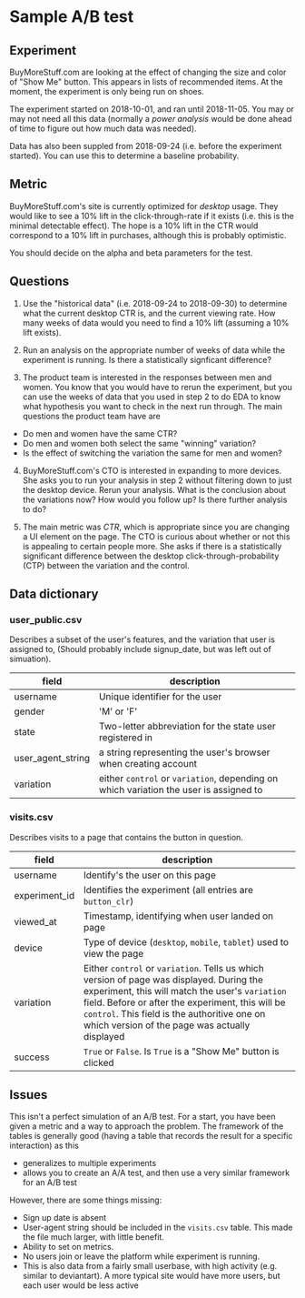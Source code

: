# Sample A/B test

## Experiment

BuyMoreStuff.com are looking at the effect of changing the size and color of "Show Me" button. This appears in lists of recommended items. At the moment, the experiment is only being run on shoes.

The experiment started on 2018-10-01, and ran until 2018-11-05. You may or may not need all this data (normally a _power analysis_ would be done ahead of time to figure out how much data was needed).

Data has also been suppled from 2018-09-24 (i.e. before the experiment started). You can use this to determine a baseline probability.

## Metric

BuyMoreStuff.com's site is currently optimized for _desktop_ usage. They would like to see a 10% lift in the click-through-rate if it exists (i.e. this is the minimal detectable effect). The hope is a 10% lift in the CTR would correspond to a 10% lift in purchases, although this is probably optimistic.

You should decide on the alpha and beta parameters for the test.

## Questions

1. Use the "historical data" (i.e. 2018-09-24 to 2018-09-30) to determine what the current desktop CTR is, and the current viewing rate. How many weeks of data would you need to find a 10% lift (assuming a 10% lift exists).

2. Run an analysis on the appropriate number of weeks of data while the experiment is running. Is there a statistically signficant difference?

3. The product team is interested in the responses between men and women. You know that you would have to rerun the experiment, but you can use the weeks of data that you used in step 2 to do EDA to know what hypothesis you want to check in the next run through. The main questions the product team have are
  - Do men and women have the same CTR?
  - Do men and women both select the same "winning" variation?
  - Is the effect of switching the variation the same for men and women?

4. BuyMoreStuff.com's CTO is interested in expanding to more devices. She asks you to run your analysis in step 2 without filtering down to just the desktop device. Rerun your analysis. What is the conclusion about the variations now? How would you follow up? Is there further analysis to do?

5. The main metric was _CTR_, which is appropriate since you are changing a UI element on the page. The CTO is curious about whether or not this is appealing to certain people more. She asks if there is a statistically significant difference between the desktop click-through-probability (CTP) between the variation and the control.

## Data dictionary


### user_public.csv

Describes a subset of the user's features, and the variation that user is assigned to, (Should probably include signup_date, but was left out of simuation).

| field | description |
| --- | --- |
| username | Unique identifier for the user |
| gender | 'M' or 'F' |
| state | Two-letter abbreviation for the state user registered in |
| user_agent_string | a string representing the user's browser when creating account |
| variation | either `control` or `variation`, depending on which variation the user is assigned to |


### visits.csv

Describes visits to a page that contains the button in question. 


| field | description |
| --- | --- |
| username | Identify's the user on this page |
| experiment_id | Identifies the experiment (all entries are `button_clr`) |
| viewed_at | Timestamp, identifying when user landed on page |
| device | Type of device (`desktop`, `mobile`, `tablet`) used to view the page |
| variation | Either `control` or `variation`. Tells us which version of page was displayed. During the experiment, this will match the user's `variation` field. Before or after the experiment, this will be `control`. This field is the authoritive one on which version of the page was actually displayed | 
| success | `True` or `False`. Is `True` is a "Show Me" button is clicked |


## Issues

This isn't a perfect simulation of an A/B test. For a start, you have been given a metric and a way to approach the problem. The framework of the tables is generally good (having a table that records the result for a specific interaction) as this 
- generalizes to multiple experiments
- allows you to create an A/A test, and then use a very similar framework for an A/B test
 
However, there are some things missing:
* Sign up date is absent
* User-agent string should be included in the `visits.csv` table. This made the file much larger, with little benefit.
* Ability to set on metrics.
* No users join or leave the platform while experiment is running.
* This is also data from a fairly small userbase, with high activity (e.g. similar to deviantart). A more typical site would have more users, but each user would be less active
